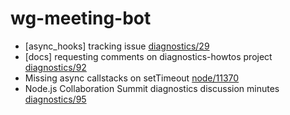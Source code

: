 # wg-meeting-bot


- [async_hooks] tracking issue [diagnostics/29](https://github.com/nodejs/diagnostics/issues/29)
- [docs] requesting comments on diagnostics-howtos project [diagnostics/92](https://github.com/nodejs/diagnostics/issues/92)
- Missing async callstacks on setTimeout [node/11370](https://github.com/nodejs/node/issues/11370)
- Node.js Collaboration Summit diagnostics discussion minutes [diagnostics/95](https://github.com/nodejs/diagnostics/issues/95)
